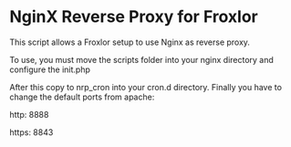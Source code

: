 # NginX Reverse Proxy for Froxlor

This script allows a Froxlor setup to use Nginx as reverse proxy.

To use, you must move the scripts folder into your nginx directory and configure the init.php

After this copy to nrp_cron into your cron.d directory. Finally you have to change the default ports from apache:

http: 8888

https: 8843
